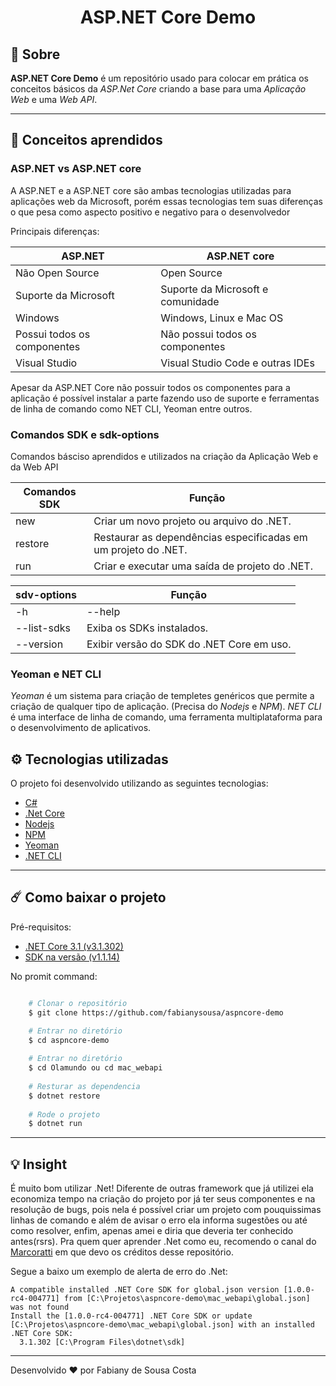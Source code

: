 <h1 align="center"> ASP.NET Core Demo </h1>

## 📑 Sobre

**ASP.NET Core Demo** é um repositório usado para colocar em prática os conceitos básicos da *ASP.Net Core* criando a base para uma *Aplicação Web* e uma  *Web API*. 

---

## 🧠 Conceitos aprendidos

### ASP.NET vs ASP.NET core

A ASP.NET e a ASP.NET core são ambas tecnologias utilizadas para aplicações web da Microsoft, porém essas tecnologias tem suas diferenças o que pesa como aspecto positivo e negativo para o desenvolvedor 

Principais diferenças:

| ASP.NET                     | ASP.NET core                      |
|-----------------------------|-----------------------------------|
| Não Open Source             | Open Source                       |
| Suporte da Microsoft        | Suporte da Microsoft e comunidade |
| Windows                     | Windows, Linux e Mac OS           |
| Possui todos os componentes | Não possui todos os componentes   |
| Visual Studio               | Visual Studio Code e outras IDEs  |


Apesar da ASP.NET Core não possuir todos os componentes para a aplicação é possível instalar a parte fazendo uso de suporte e ferramentas de linha de comando como NET CLI, Yeoman entre outros.

### Comandos SDK  e sdk-options

Comandos básciso aprendidos e utilizados na criação da Aplicação Web e da Web API


|Comandos SDK | Função                                                         |
|-------------|----------------------------------------------------------------|
| new         | Criar um novo projeto ou arquivo do .NET.                      |
| restore     | Restaurar as dependências especificadas em um projeto do .NET. |
| run         | Criar e executar uma saída de projeto do .NET.                 |

|sdv-options  | Função                                    |
|-------------|-------------------------------------------|
| -h|--help    |     Mostrar a ajuda da linha de comando. |
| --list-sdks | Exiba os SDKs instalados.                 |
| --version   | Exibir versão do SDK do .NET Core em uso. |

### Yeoman e NET CLI

*Yeoman* é um sistema para criação de templetes genéricos que permite a criação de qualquer tipo de aplicação. (Precisa do *Nodejs* e *NPM*).
*NET CLI* é uma interface de linha de comando, uma ferramenta multiplataforma para o desenvolvimento de aplicativos.

## ⚙️ Tecnologias utilizadas

O projeto foi desenvolvido utilizando as seguintes tecnologias:

- [C#](https://docs.microsoft.com/pt-br/dotnet/csharp/)
- [.Net Core](https://github.com/dotnet/aspnetcore)
- [Nodejs](https://nodejs.org/en/)
- [NPM](https://www.npmjs.com/)
- [Yeoman](https://yeoman.io/)
- [.NET CLI](https://docs.microsoft.com/pt-br/dotnet/core/tools/)

---

## ☄️ Como baixar o projeto

Pré-requisitos:

- [.NET Core 3.1 (v3.1.302)](https://dotnet.microsoft.com/download/dotnet-core/thank-you/sdk-3.1.302-windows-x64-installer)
- [SDK na versão (v1.1.14)](https://dotnet.microsoft.com/download/dotnet-core/1.0)

No promit command:

```bash

    # Clonar o repositório
    $ git clone https://github.com/fabianysousa/aspncore-demo

    # Entrar no diretório
    $ cd aspncore-demo
    
    # Entrar no diretório
    $ cd Olamundo ou cd mac_webapi 
    
    # Resturar as dependencia
    $ dotnet restore 
    
    # Rode o projeto
    $ dotnet run

```
---
## 💡 Insight

É muito bom utilizar .Net! Diferente de outras framework que já utilizei ela economiza tempo na criação do projeto por já ter seus componentes e na resolução de bugs, pois nela é possível criar um projeto com pouquissimas linhas de comando e além de avisar o erro ela informa sugestões ou até como resolver, enfim, apenas amei e diria que deveria ter conhecido antes(rsrs). Pra quem quer aprender .Net como eu, recomendo o canal do [Marcoratti](https://www.youtube.com/channel/UCoqYHkQy8q5nEMv1gkcZgSw) em que devo os créditos desse repositório.

Segue a baixo um exemplo de alerta de erro do .Net:

```
A compatible installed .NET Core SDK for global.json version [1.0.0-rc4-004771] from [C:\Projetos\aspncore-demo\mac_webapi\global.json] was not found
Install the [1.0.0-rc4-004771] .NET Core SDK or update [C:\Projetos\aspncore-demo\mac_webapi\global.json] with an installed .NET Core SDK:
  3.1.302 [C:\Program Files\dotnet\sdk]
```
---

Desenvolvido ❤️ por Fabiany de Sousa Costa

